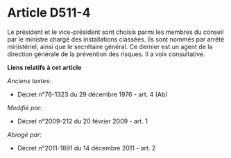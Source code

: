 # Article D511-4

Le président et le vice-président sont choisis parmi les membres du conseil par le ministre chargé des installations
classées. Ils sont nommés par arrêté ministériel, ainsi que le secrétaire général. Ce dernier est un agent de la direction
générale de la prévention des risques. Il a voix consultative.

**Liens relatifs à cet article**

_Anciens textes_:

  - Décret n°76-1323 du 29 décembre 1976 - art. 4 (Ab)

_Modifié par_:

  - Décret n°2009-212 du 20 février 2009 - art. 1

_Abrogé par_:

  - Décret n°2011-1891 du 14 décembre 2011 - art. 2
